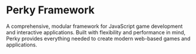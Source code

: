 # Perky Framework

A comprehensive, modular framework for JavaScript game development and interactive applications. Built with flexibility and performance in mind, Perky provides everything needed to create modern web-based games and applications.
